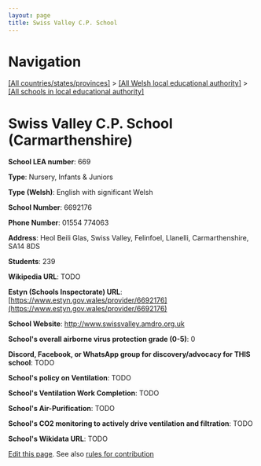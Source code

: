 ```yaml
---
layout: page
title: Swiss Valley C.P. School
---
```

# Navigation

[[All countries/states/provinces]](../../..) > [[All Welsh local educational authority]](../..) > [[All schools in local educational authority]](..)

# Swiss Valley C.P. School (Carmarthenshire)

**School LEA number**: 669

**Type**: Nursery, Infants & Juniors

**Type (Welsh)**: English with significant Welsh

**School Number**: 6692176

**Phone Number**: 01554 774063

**Address**: Heol Beili Glas, Swiss Valley, Felinfoel, Llanelli, Carmarthenshire, SA14 8DS

**Students**: 239

**Wikipedia URL**: TODO

**Estyn (Schools Inspectorate) URL**: [https://www.estyn.gov.wales/provider/6692176](https://www.estyn.gov.wales/provider/6692176)

**School Website**: http://www.swissvalley.amdro.org.uk

**School's overall airborne virus protection grade (0-5)**: 0

**Discord, Facebook, or WhatsApp group for discovery/advocacy for THIS school**: TODO

**School's policy on Ventilation**: TODO

**School's Ventilation Work Completion**: TODO

**School's Air-Purification**: TODO

**School's CO2 monitoring to actively drive ventilation and filtration**: TODO

**School's Wikidata URL**: TODO




[Edit this page](https://github.com/VentilationProject/Wales/edit/prif/./Carmarthenshire/Swiss_Valley_C.P._School.md). See also [rules for contribution](../../../contribution-rules/)